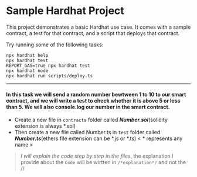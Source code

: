 # Sample Hardhat Project

This project demonstrates a basic Hardhat use case. It comes with a sample contract, a test for that contract, and a script that deploys that contract.

Try running some of the following tasks:

```shell
npx hardhat help
npx hardhat test
REPORT_GAS=true npx hardhat test
npx hardhat node
npx hardhat run scripts/deploy.ts
```
---
#### **In this task we will send a random number bewtween 1 to 10 to our smart contract, and we will write a test to check whether it is above 5 or less than 5. We will also console.log our number in the smart contract.**


- Create a new file in `contracts` folder called ***Number.sol***(solidity extension is always *.sol)
- Then create a new file called Number.ts in `test` folder called ***Number.ts***(ethers file extension can be *.js or *.ts)  < * represents any name >


>*I will explain the code step by step in the files*, the explanation I provide about the `Code` will be wirtten in `/*explanation*/` and not the //